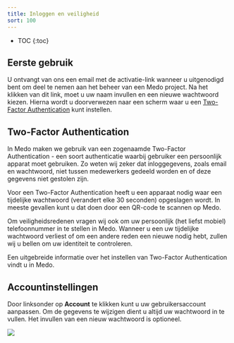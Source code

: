 ```yaml
---
title: Inloggen en veiligheid
sort: 100
---
```


* TOC
{:toc}

## Eerste gebruik

U ontvangt van ons een email met de activatie-link wanneer u uitgenodigd bent
om deel te nemen aan het beheer van een Medo project. Na het klikken van dit
link, moet u uw naam invullen en een nieuwe wachtwoord kiezen. Hierna wordt
u doorverwezen naar een scherm waar u een
[Two-Factor Authentication](#two-factor-authentication) kunt instellen.

## Two-Factor Authentication

In Medo maken we gebruik van een zogenaamde Two-Factor Authentication - een
soort authenticatie waarbij gebruiker een persoonlijk apparat moet gebruiken.
Zo weten wij zeker dat inloggegevens, zoals email en wachtwoord, niet tussen
medewerkers gedeeld worden en of deze gegevens niet gestolen zijn.

Voor een Two-Factor Authentication heeft u een apparaat nodig waar een
tijdelijke wachtwoord (verandert elke 30 seconden) opgeslagen wordt. In meeste
gevallen kunt u dat doen door een QR-code te scannen op Medo.

Om veiligheidsredenen vragen wij ook om uw persoonlijk (het liefst mobiel)
telefoonnummer in te stellen in Medo. Wanneer u een uw tijdelijke wachtwoord
verliest of om een andere reden een nieuwe nodig hebt, zullen wij u bellen om
uw identiteit te controleren.

Een uitgebreide informatie over het instellen van Two-Factor Authentication
vindt u in Medo.

## Accountinstellingen

Door linksonder op **Account** te klikken kunt u uw gebruikersaccount
aanpassen. Om de gegevens te wijzigen dient u altijd uw wachtwoord in
te vullen. Het invullen van een nieuw wachtwoord is optioneel.

<img src='/assets/images/screenshots/medo/accountinstellingen.png' />
